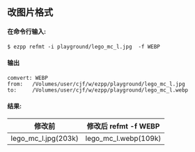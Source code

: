 ## 改图片格式

#### 在命令行输入:
```text
$ ezpp refmt -i playground/lego_mc_l.jpg  -f WEBP
```
#### 输出
```text
comvert: WEBP
from:   /Volumes/user/cjf/w/ezpp/playground/lego_mc_l.jpg
to:     /Volumes/user/cjf/w/ezpp/playground/lego_mc_l.webp
```

#### 结果:
|修改前|修改后 refmt -f WEBP|
|:---:|:---:|
|lego_mc_l.jpg(203k)|lego_mc_l.webp(109k)|
